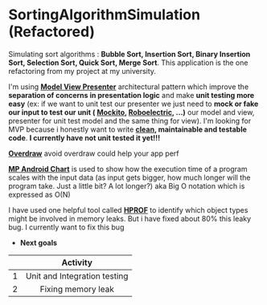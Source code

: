 # SortingAlgorithmSimulation (Refactored)

Simulating sort algorithms : **Bubble Sort, Insertion Sort, Binary Insertion Sort, Selection Sort, Quick Sort, Merge Sort**.
This application is the one refactoring from my project at my university.

I'm using **[Model View Presenter](https://en.wikipedia.org/wiki/Model%E2%80%93view%E2%80%93presenter)** architectural pattern which improve the **separation of concerns in presentation logic** and make **unit testing more easy** (ex: if we want to unit test our presenter we just need to **mock or fake our input to test our unit ( [Mockito](http://site.mockito.org/), [Roboelectric](http://robolectric.org/), ...)** our model and view, presenter for unit test model and the same thing for view). I'm looking for MVP because i honestly want to write **[clean](https://www.amazon.com/Clean-Code-Handbook-Software-Craftsmanship/dp/0132350882), maintainable and testable code**. **I currently have not unit tested it yet!!!**

**[Overdraw](https://developer.android.com/studio/profile/dev-options-overdraw.html)** avoid overdraw could help your app perf

**[MP Android Chart](https://github.com/PhilJay/MPAndroidChart)** is used to show how the execution time of a program scales with the input data (as input gets bigger, how much longer will the program take. Just a little bit? A lot longer?) aka Big O notation which is expressed as O(N) 

I have used one helpful tool called **[HPROF](https://developer.android.com/studio/profile/am-hprof.html)** to identify which object types might be involved in memory leaks. But i have fixed about 80% this leaky bug. I currently want to fix this bug


- **Next goals**

|               |   Activity    |    
| ------------- |:-------------:|
|1| Unit and Integration testing |
|2| Fixing memory leak |



